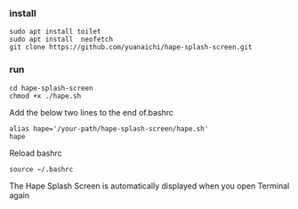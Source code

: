 ### install

```
sudo apt install toilet
sudo apt install  neofetch
git clone https://github.com/yuanaichi/hape-splash-screen.git 
```

### run

```
cd hape-splash-screen
chmod +x ./hape.sh
```


Add the below two lines to the end of.bashrc

```
alias hape='/your-path/hape-splash-screen/hape.sh'
hape
```

Reload bashrc

```
source ~/.bashrc
```

The Hape Splash Screen is automatically displayed when you open Terminal again
